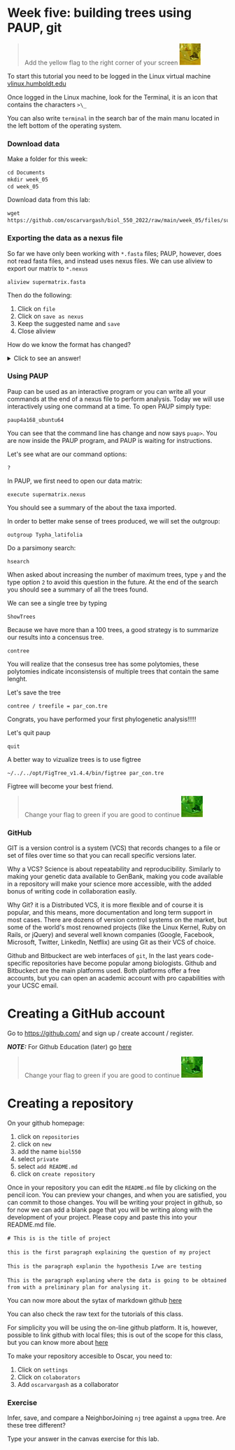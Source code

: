 # Week five: building trees using PAUP, git

> Add the yellow flag to the right corner of your screen ![](img/yellow.jpeg)

To start this tutorial you need to be logged in the Linux virtual machine
[vlinux.humboldt.edu](https://vlinux.humboldt.edu/)

Once logged in the Linux machine, look for the Terminal, it is an icon that contains the characters `>\_`

You can also write `terminal` in the search bar of the main manu located in the left bottom of the operating system.

### Download data

Make a folder for this week:

```
cd Documents
mkdir week_05
cd week_05
```

Download data from this lab:

```
wget https://github.com/oscarvargash/biol_550_2022/raw/main/week_05/files/supermatrix.fasta
```

### Exporting the data as a nexus file

So far we have only been working with `*.fasta` files; PAUP, however, does not read fasta files, and instead uses nexus files. We can use aliview to export our matrix to `*.nexus`

```
aliview supermatrix.fasta
```

Then do the following:
1. Click on `file`
2. Click on `save as nexus`
3. Keep the suggested name and `save`
4. Close aliview


How do we know the format has changed?

<details>
  <summary>Click to see an answer!</summary>

```
head supermatrix.nexus
```

</details>


### Using PAUP

Paup can be used as an interactive program or you can write all your commands at the end of a nexus file to perform analysis. Today we will use interactively using one command at a time. To open PAUP simply type:

```
paup4a168_ubuntu64
```

You can see that the command line has change and now says `puap>`. You are now inside the PAUP program, and PAUP is waiting for instructions.

Let's see what are our command options:

```
?
```

In PAUP, we first need to open our data matrix:

```
execute supermatrix.nexus
```

You should see a summary of the about the taxa imported.

In order to better make sense of trees produced, we will set the outgroup:

```
outgroup Typha_latifolia
```

Do a parsimony search:

```
hsearch
```

When asked about increasing the number of maximum trees, type `y` and the type option `2` to avoid this question in the future. At the end of the search you should see a summary of all the trees found.

We can see a single tree by typing

```
ShowTrees
```

Because we have more than a 100 trees, a good strategy is to summarize our results into a concensus tree.

```
contree
```

You will realize that the consesus tree has some polytomies, these polytomies indicate inconsistensis of multiple trees that contain the same lenght.

Let's save the tree

```
contree / treefile = par_con.tre
```

Congrats, you have performed your first phylogenetic analysis!!!!!

Let's quit paup

```
quit
```

A better way to vizualize trees is to use figtree

```
~/../../opt/FigTree_v1.4.4/bin/figtree par_con.tre
```

Figtree will become your best friend.

> Change your flag to green if you are good to continue ![](img/green.jpeg)

### GitHub

GIT is a version control is a system (VCS) that records changes to a file or set of files over time so that you can recall specific versions later. 

Why a VCS? Science is about repeatability and reproducibility. Similarly to making your genetic data available to GenBank, making you code available in a repository will make your science more accessible, with the added bonus of writing code in collaboration easily.

Why Git? it is a Distributed VCS, it is more flexible and of course it is popular, and this means, more documentation and long term support in most cases. There are dozens of version control systems on the market, but some of the world's most renowned projects (like the Linux Kernel, Ruby on Rails, or jQuery) and several well known companies (Google, Facebook, Microsoft, Twitter, LinkedIn, Netflix) are using Git as their VCS of choice. 

Github and Bitbuckect are web interfaces of `git`, In the last years code-specific repositories have become popular among biologists. Github and Bitbuckect are the main platforms used. Both platforms offer a free accounts, but you can open an academic account with pro capabilities with your UCSC email.

# Creating a GitHub account

Go to https://github.com/ and sign up / create account / register.

***NOTE:*** For Github Education (later) go [here](https://education.github.com/discount_requests/new)

> Change your flag to green if you are good to continue ![](img/green.jpeg)

# Creating a repository

On your github homepage:

1. click on `repositories`
2. click on `new`
3. add the name `biol550`
4. select `private`
5. select `add README.md`
6. click on `create repository`

Once in your repository you can edit the `README.md` file by clicking on the pencil icon. You can preview your changes, and when you are satisfied, you can commit to those changes. You will be writing your project in github, so for now we can add a blank page that you will be writing along with the development of your project. Please copy and paste this into your README.md file.

```
# This is is the title of project

this is the first paragraph explaining the question of my project

This is the paragraph explanin the hypothesis I/we are testing

This is the paragraph explaning where the data is going to be obtained from with a preliminary plan for analysing it.
```

You can now more about the sytax of markdown github [here](https://docs.github.com/en/get-started/writing-on-github/getting-started-with-writing-and-formatting-on-github/basic-writing-and-formatting-syntax)

You can also check the raw text for the tutorials of this class.

For simplicity you will be using the on-line github platform. It is, however, possible to link github with local files; this is out of the scope for this class, but you can know more about [here]()

To make your repository accesible to Oscar, you need to:
1. Click on `settings`
2. Click on `colaborators`
3. Add `oscarvargash` as a collaborator

### Exercise

Infer, save, and compare a NeighborJoining `nj` tree against a `upgma` tree. Are these tree different?

Type your answer in the canvas exercise for this lab.